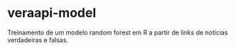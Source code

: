 # veraapi-model
Treinamento de um modelo random forest em R a partir de links de notícias verdadeiras e falsas.
